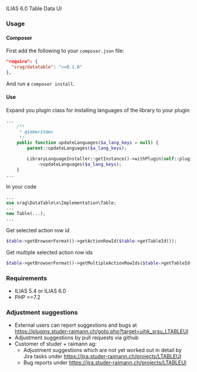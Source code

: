 ILIAS 6.0 Table Data UI

### Usage

#### Composer
First add the following to your `composer.json` file:
```json
"require": {
  "srag/datatable": ">=0.1.0"
},
```
And run a `composer install`.

#### Use

Expand you plugin class for installing languages of the library to your plugin
```php
...
	/**
	 * @inheritdoc
	 */
	public function updateLanguages($a_lang_keys = null) {
		parent::updateLanguages($a_lang_keys);

		LibraryLanguageInstaller::getInstance()->withPlugin(self::plugin())->withLibraryLanguageDirectory(__DIR__ . "/../vendor/srag/datatable/lang")
			->updateLanguages($a_lang_keys);
	}
...
```

In your code
```php
...
use srag\DataTable\x\Implementation\Table;
...
new Table(...);
...
```

Get selected action row id
```php
$table->getBrowserFormat()->getActionRowId($table->getTableId());
```

Get multiple selected action row ids
```php
$table->getBrowserFormat()->getMultipleActionRowIds($table->getTableId());
```

### Requirements
* ILIAS 5.4 or ILIAS 6.0
* PHP >=7.2

### Adjustment suggestions
* External users can report suggestions and bugs at https://plugins.studer-raimann.ch/goto.php?target=uihk_srsu_LTABLEUI
* Adjustment suggestions by pull requests via github
* Customer of studer + raimann ag: 
	* Adjustment suggestions which are not yet worked out in detail by Jira tasks under https://jira.studer-raimann.ch/projects/LTABLEUI
	* Bug reports under https://jira.studer-raimann.ch/projects/LTABLEUI
